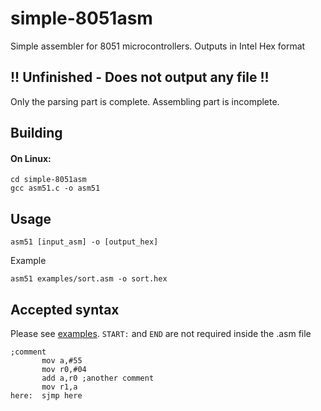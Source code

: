 # simple-8051asm

Simple assembler for 8051 microcontrollers. Outputs in Intel Hex format

## !! Unfinished - Does not output any file !!
Only the parsing part is complete. Assembling part is incomplete.

## Building
#### On Linux:
```
cd simple-8051asm
gcc asm51.c -o asm51
```
## Usage
```
asm51 [input_asm] -o [output_hex]
```
Example
```
asm51 examples/sort.asm -o sort.hex
```
## Accepted syntax
Please see [examples](examples/). `START:` and `END` are not required inside the .asm file
```
;comment
       mov a,#55
       mov r0,#04
       add a,r0 ;another comment
       mov r1,a
here:  sjmp here
```
